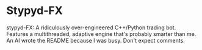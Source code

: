 # Stypyd-FX
stypyd-FX: A ridiculously over-engineered C++/Python trading bot. Features a multithreaded, adaptive engine that's probably smarter than me. An AI wrote the README because I was busy. Don't expect comments.
